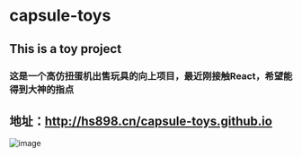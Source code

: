 # capsule-toys
## This is a toy project
### 这是一个高仿扭蛋机出售玩具的向上项目，最近刚接触React，希望能得到大神的指点
## 地址：http://hs898.cn/capsule-toys.github.io
![image](https://github.com/12345555666789/capsule-toys.github.io/blob/master/GIF.gif)

